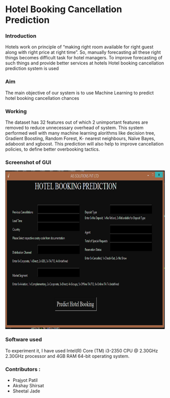 # Hotel Booking Cancellation Prediction

### Introduction

Hotels work on principle of “making right room available for right guest along with right price at right time”. So, manually forecasting all these right things becomes difficult task for hotel managers. To improve forecasting of such things and provide better services at hotels Hotel booking cancellation prediction system is used

### Aim

The main objective of our system is to use Machine Learning to predict hotel booking cancellation chances 

### Working

The dataset has 32 features out of which 2 unimportant features are removed to reduce unnecessary overhead of system. This system performed well with many machine learning alorithms like decision tree, Gradient Boosting, Random Forest, K- nearest neighbours, Naïve Bayes, adaboost and xgboost. This prediction will also help to improve cancellation policies, to define better overbooking tactics.

### Screenshot of GUI

<img src="https://github.com/SheetalJade2019/HotelBookingCancellationPrediction/blob/main/Hotel_Booking_Prediction.png" align="center" width="900" height="500">

### Software used

To experiment it, I have used Intel(R) Core (TM) i3-2350 CPU @ 2.30GHz 2.30GHz processor and 4GB RAM 64-bit operating system. 

### Contributors :
  * Prajyot Patil
  * Akshay Shirsat
  * Sheetal Jade  
  
